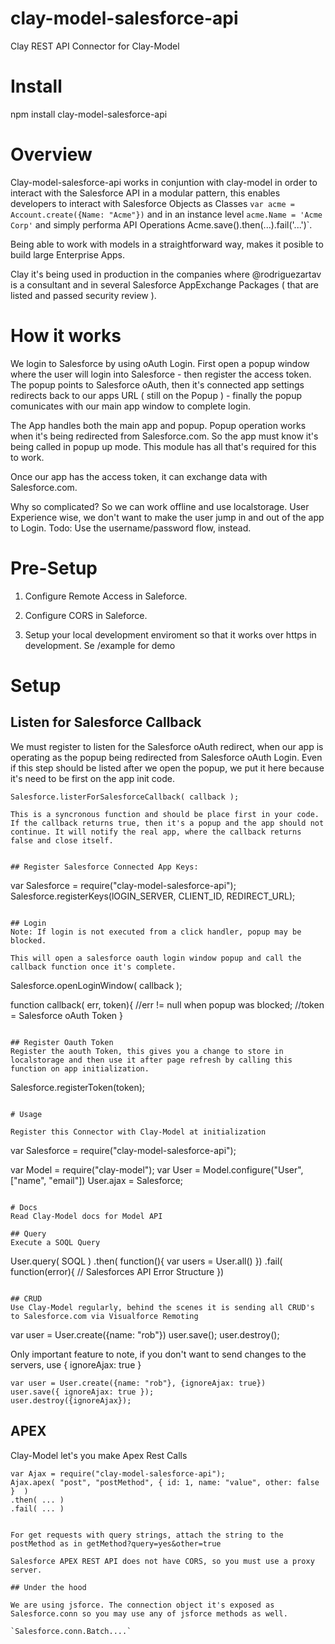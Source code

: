 clay-model-salesforce-api
==============

Clay REST API Connector for Clay-Model


# Install
npm install clay-model-salesforce-api

# Overview

Clay-model-salesforce-api works in conjuntion with clay-model in order to interact with the Salesforce API in a modular pattern, this enables developers to interact with Salesforce Objects as Classes `var acme = Account.create({Name: "Acme"})` and in an instance level `acme.Name = 'Acme Corp'` and simply performa API Operations Acme.save().then(...).fail('...')`.

Being able to work with models in a straightforward way, makes it posible to build large Enterprise Apps.

Clay it's being used in production in the companies where @rodriguezartav is a consultant and in several Salesforce AppExchange Packages ( that are listed and passed security review ).

# How it works

We login to Salesforce by using oAuth Login. First open a popup window where the user will login into Salesforce - then register the access token. The popup points to Salesforce oAuth, then it's connected app settings redirects back to our apps URL ( still on the Popup ) - finally the popup comunicates with our main app window to complete login.

The App handles both the main app and popup. Popup operation works when it's being redirected from Salesforce.com. So the app must know it's being called in popup up mode. This module has all that's required for this to work.

Once our app has the access token, it can exchange data with Salesforce.com. 

Why so complicated? So we can work offline and use localstorage. User Experience wise, we don't want to make the user jump in and out of the app to Login. Todo: Use the username/password flow, instead.

# Pre-Setup

1. Configure Remote Access in Saleforce.

2. Configure CORS in Saleforce.

3. Setup your local development enviroment so that it works over https in development. Se /example for demo


# Setup

## Listen for Salesforce Callback
We must register to listen for the Salesforce oAuth redirect, when our app is operating as the popup being redirected from Salesforce oAuth Login. Even if this step should be listed after we open the popup, we put it here because it's need to be first on the app init code.

```
Salesforce.listerForSalesforceCallback( callback );

This is a syncronous function and should be place first in your code. If the callback returns true, then it's a popup and the app should not continue. It will notify the real app, where the callback returns false and close itself.


## Register Salesforce Connected App Keys:

```
var Salesforce = require("clay-model-salesforce-api");
Salesforce.registerKeys(lOGIN_SERVER, CLIENT_ID, REDIRECT_URL);

```

## Login
Note: If login is not executed from a click handler, popup may be blocked.

This will open a salesforce oauth login window popup and call the callback function once it's complete.

```
Salesforce.openLoginWindow( callback );


function callback( err, token){
	//err != null when popup was blocked;
	//token = Salesforce oAuth Token
}
```

## Register Oauth Token
Register the aouth Token, this gives you a change to store in localstorage and then use it after page refresh by calling this function on app initialization.

```
Salesforce.registerToken(token);
```

# Usage

Register this Connector with Clay-Model at initialization

```
var Salesforce = require("clay-model-salesforce-api");

var Model = require("clay-model");
var User = Model.configure("User", ["name", "email"])
User.ajax = Salesforce;
```

# Docs
Read Clay-Model docs for Model API

## Query
Execute a SOQL Query
```
User.query( SOQL )
	.then( function(){
		var users = User.all()
	})
	.fail( function(error){
		// Salesforces API Error Structure
	})
```

## CRUD
Use Clay-Model regularly, behind the scenes it is sending all CRUD's to Salesforce.com via Visualforce Remoting

```
var user = User.create({name: "rob"})
user.save();
user.destroy();

Only important feature to note, if you don't want to send changes to the servers, use { ignoreAjax: true }

```
var user = User.create({name: "rob"}, {ignoreAjax: true})
user.save({ ignoreAjax: true });
user.destroy({ignoreAjax});
```

## APEX
Clay-Model let's you make Apex Rest Calls

```
var Ajax = require("clay-model-salesforce-api");
Ajax.apex( "post", "postMethod", { id: 1, name: "value", other: false }  )
.then( ... )
.fail( ... )


For get requests with query strings, attach the string to the postMethod as in getMethod?query=yes&other=true

Salesforce APEX REST API does not have CORS, so you must use a proxy server.

## Under the hood

We are using jsforce. The connection object it's exposed as Salesforce.conn so you may use any of jsforce methods as well.

`Salesforce.conn.Batch....`


